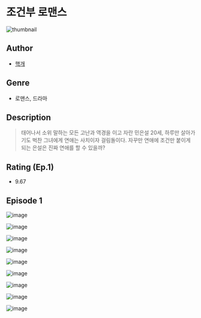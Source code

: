 # 조건부 로맨스
![thumbnail](https://image-comic.pstatic.net/user_contents_data/challenge_comic/2023/05/24/300588/upload_3833466201874708023_480x623.jpeg)

## Author
- [핵개](https://comic.naver.com/artistTitle?id=300588)

## Genre
- 로맨스, 드라마

## Description
> 태어나서 소위 말하는 모든 고난과 역경을 이고 자란 민은설 20세, 하루만 살아가기도 벅찬 그녀에게 연애는 사치이자 걸림돌이다. 자꾸만 연애에 조건만 붙이게 되는 은설은 진짜 연애를 할 수 있을까?


## Rating (Ep.1)
- 9.67

## Episode 1
![image](https://image-comic.pstatic.net/user_contents_data/challenge_comic/2023/05/24/300588/upload_3904959961145750064.jpeg)

![image](https://image-comic.pstatic.net/user_contents_data/challenge_comic/2023/05/24/300588/upload_4135539639843186227.jpeg)

![image](https://image-comic.pstatic.net/user_contents_data/challenge_comic/2023/05/24/300588/upload_3473181749199136055.jpeg)

![image](https://image-comic.pstatic.net/user_contents_data/challenge_comic/2023/05/24/300588/upload_7148448885834526770.jpeg)

![image](https://image-comic.pstatic.net/user_contents_data/challenge_comic/2023/05/24/300588/upload_7219889439892517219.jpeg)

![image](https://image-comic.pstatic.net/user_contents_data/challenge_comic/2023/05/24/300588/upload_4049125709596287842.jpeg)

![image](https://image-comic.pstatic.net/user_contents_data/challenge_comic/2023/05/24/300588/upload_3905858245757057081.jpeg)

![image](https://image-comic.pstatic.net/user_contents_data/challenge_comic/2023/05/25/300588/upload_3486742017595423031.jpeg)

![image](https://image-comic.pstatic.net/user_contents_data/challenge_comic/2023/05/25/300588/upload_3558517046472945716.jpeg)
